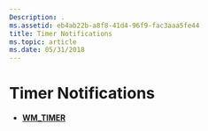 ```yaml
---
Description: .
ms.assetid: eb4ab22b-a8f8-41d4-96f9-fac3aaa5fe44
title: Timer Notifications
ms.topic: article
ms.date: 05/31/2018
---
```


# Timer Notifications

-   [**WM\_TIMER**](wm-timer.md)

 

 



